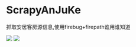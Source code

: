 # ScrapyAnJuKe
抓取安居客房源信息,使用firebug+firepath谁用谁知道

![](https://github.com/l123456789jy/ScrapyAnJuKe/blob/master/image/anjuke.png)
![](https://github.com/l123456789jy/ScrapyAnJuKe/blob/master/image/anjuke2.png)